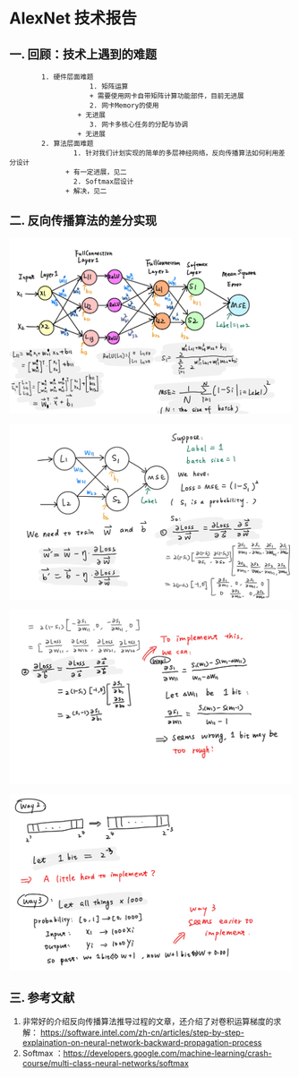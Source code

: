 # AlexNet 技术报告

## 一. 回顾：技术上遇到的难题

   		    1. 硬件层面难题
               		    1. 矩阵运算
                        + 需要使用网卡自带矩阵计算功能部件，目前无进展
            		    2. 网卡Memory的使用
                     + 无进展
            		    3. 网卡多核心任务的分配与协调
                     + 无进展
		    2. 算法层面难题
         		    1. 针对我们计划实现的简单的多层神经网络，反向传播算法如何利用差分设计
                  + 有一定进展，见二
         		    2. Softmax层设计
                  + 解决，见二

## 二. 反向传播算法的差分实现

![1](./images/1.jpg)

![1](./images/2.jpg)

![1](./images/3.jpg)

![1](./images/4.jpg)

## 三. 参考文献

1.  非常好的介绍反向传播算法推导过程的文章，还介绍了对卷积运算梯度的求解： <https://software.intel.com/zh-cn/articles/step-by-step-explaination-on-neural-network-backward-propagation-process>
2. Softmax ：<https://developers.google.com/machine-learning/crash-course/multi-class-neural-networks/softmax>



